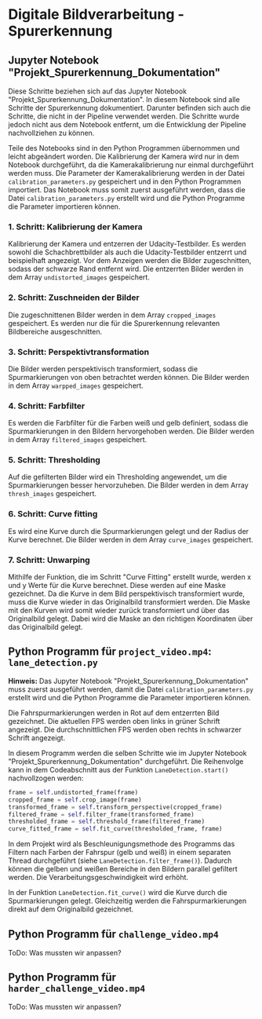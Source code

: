 # Digitale Bildverarbeitung - Spurerkennung 

## Jupyter Notebook "Projekt_Spurerkennung_Dokumentation"
Diese Schritte beziehen sich auf das Jupyter Notebook "Projekt_Spurerkennung_Dokumentation".
In diesem Notebook sind alle Schritte der Spurerkennung dokumentiert. 
Darunter befinden sich auch die Schritte, die nicht in der Pipeline verwendet werden.
Die Schritte wurde jedoch nicht aus dem Notebook entfernt, 
um die Entwicklung der Pipeline nachvollziehen zu können.


Teile des Notebooks sind in den Python Programmen übernommen und leicht abgeändert worden.
Die Kalibrierung der Kamera wird nur in dem Notebook durchgeführt, 
da die Kamerakalibrierung nur einmal durchgeführt werden muss.
Die Parameter der Kamerakalibrierung werden in der Datei `calibration_parameters.py` gespeichert
und in den Python Programmen importiert.
Das Notebook muss somit zuerst ausgeführt werden, dass die Datei `calibration_parameters.py` erstellt wird
und die Python Programme die Parameter importieren können.

### 1. Schritt: Kalibrierung der Kamera
Kalibrierung der Kamera und entzerren der Udacity-Testbilder. 
Es werden sowohl die Schachbrettbilder als auch die Udacity-Testbilder entzerrt und beispielhaft angezeigt.
Vor dem Anzeigen werden die Bilder zugeschnitten, sodass der schwarze Rand entfernt wird.
Die entzerrten Bilder werden in dem Array `undistorted_images` gespeichert.

### 2. Schritt: Zuschneiden der Bilder
Die zugeschnittenen Bilder werden in dem Array `cropped_images` gespeichert.
Es werden nur die für die Spurerkennung relevanten Bildbereiche ausgeschnitten.

### 3. Schritt: Perspektivtransformation
Die Bilder werden perspektivisch transformiert, sodass die Spurmarkierungen
von oben betrachtet werden können.
Die Bilder werden in dem Array `warpped_images` gespeichert.

### 4. Schritt: Farbfilter
Es werden die Farbfilter für die Farben weiß und gelb definiert, 
sodass die Spurmarkierungen in den Bildern hervorgehoben werden.
Die Bilder werden in dem Array `filtered_images` gespeichert.

### 5. Schritt: Thresholding
Auf die gefilterten Bilder wird ein Thresholding angewendet, 
um die Spurmarkierungen besser hervorzuheben. 
Die Bilder werden in dem Array `thresh_images` gespeichert.

### 6. Schritt: Curve fitting
Es wird eine Kurve durch die Spurmarkierungen gelegt und der Radius der Kurve berechnet.
Die Bilder werden in dem Array `curve_images` gespeichert.

### 7. Schritt: Unwarping
Mithilfe der Funktion, die im Schritt "Curve Fitting" erstellt wurde,
werden x und y Werte für die Kurve berechnet. Diese werden auf eine Maske gezeichnet.
Da die Kurve in dem Bild perspektivisch transformiert wurde, 
muss die Kurve wieder in das Originalbild transformiert werden.
Die Maske mit den Kurven wird somit wieder zurück transformiert
und über das Originalbild gelegt.
Dabei wird die Maske an den richtigen Koordinaten über das Originalbild gelegt.


## Python Programm für `project_video.mp4`: `lane_detection.py`
**Hinweis:** Das Jupyter Notebook "Projekt_Spurerkennung_Dokumentation" muss zuerst ausgeführt werden,
damit die Datei `calibration_parameters.py` erstellt wird und die Python Programme die Parameter importieren können.

Die Fahrspurmarkierungen werden in Rot auf dem entzerrten Bild gezeichnet.
Die aktuellen FPS werden oben links in grüner Schrift angezeigt.
Die durchschnittlichen FPS werden oben rechts in schwarzer Schrift angezeigt.

In diesem Programm werden die selben Schritte wie im Jupyter Notebook "Projekt_Spurerkennung_Dokumentation" durchgeführt.
Die Reihenvolge kann in dem Codeabschnitt aus der Funktion `LaneDetection.start()` nachvollzogen werden:
```python
frame = self.undistorted_frame(frame)
cropped_frame = self.crop_image(frame)
transformed_frame = self.transform_perspective(cropped_frame)
filtered_frame = self.filter_frame(transformed_frame)
thresholded_frame = self.threshold_frame(filtered_frame)
curve_fitted_frame = self.fit_curve(thresholded_frame, frame)
```
In dem Projekt wird als Beschleunigungsmethode des Programms 
das Filtern nach Farben der Fahrspur (gelb und weiß) in einem 
separaten Thread durchgeführt (siehe `LaneDetection.filter_frame()`).
Dadurch können die gelben und weißen Bereiche in den Bildern parallel gefiltert werden.
Die Verarbeitungsgeschwindigkeit wird erhöht.

In der Funktion `LaneDetection.fit_curve()` wird die Kurve durch die Spurmarkierungen gelegt.
Gleichzeitig werden die Fahrspurmarkierungen direkt auf dem Originalbild gezeichnet.

## Python Programm für `challenge_video.mp4`
ToDo: Was mussten wir anpassen?

## Python Programm für `harder_challenge_video.mp4`
ToDo: Was mussten wir anpassen?